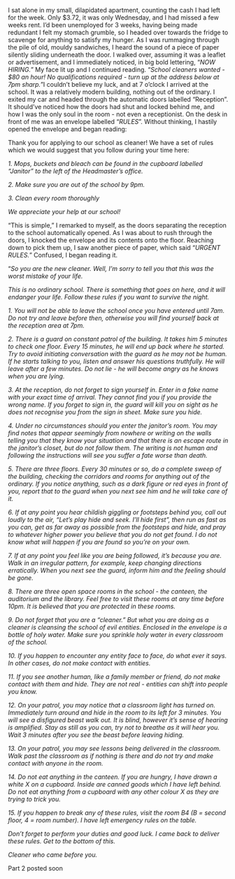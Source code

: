 I sat alone in my small, dilapidated apartment, counting the cash I had left for the week. Only $3.72, it was only Wednesday, and I had missed a few weeks rent. I’d been unemployed for 3 weeks, having being made redundant I felt my stomach grumble, so I headed over towards the fridge to scavenge for anything to satisfy my hunger. As I was rummaging through the pile of old, mouldy sandwiches, I heard the sound of a piece of paper silently sliding underneath the door. I walked over, assuming it was a leaflet or advertisement, and I immediately noticed, in big bold lettering, “*NOW HIRING.*” My face lit up and I continued reading. “*School cleaners wanted - $80 an hour! No qualifications required - turn up at the address below at 7pm sharp.*”I couldn’t believe my luck, and at 7 o’clock I arrived at the school. It was a relatively modern building, nothing out of the ordinary. I exited my car and headed through the automatic doors labelled “Reception”. It should’ve noticed how the doors had shut and locked behind me, and how I was the only soul in the room - not even a receptionist. On the desk in front of me was an envelope labelled “*RULES*”. Without thinking, I hastily opened the envelope and began reading: 

Thank you for applying to our school as cleaner! We have a set of rules which we would suggest that you follow during your time here:

*1. Mops, buckets and bleach can be found in the cupboard labelled “Janitor” to the left of the Headmaster’s office.*

*2. Make sure you are out of the school by 9pm.*

*3. Clean every room thoroughly*

*We appreciate your help at our school!*

“This is simple,” I remarked to myself, as the doors separating the reception to the school automatically opened. As I was about to rush through the doors, I knocked the envelope and its contents onto the floor. Reaching down to pick them up, I saw another piece of paper, which said “*URGENT RULES.*” Confused, I began reading it. 

“*So you are the new cleaner. Well, I’m sorry to tell you that this was the worst mistake of your life.*

*This is no ordinary school. There is something that goes on here, and it will endanger your life. Follow these rules if you want to survive the night.*

*1. You will not be able to leave the school once you have entered until 7am. Do not try and leave before then, otherwise you will find yourself back at the reception area at 7pm.*

*2. There is a guard on constant patrol of the building. It takes him 5 minutes to check one floor. Every 15 minutes, he will end up back where he started. Try to avoid initiating conversation with the guard as he may not be human. If he starts talking to you, listen and answer his questions truthfully. He will leave after a few minutes. Do not lie - he will become angry as he knows when you are lying.*

*3. At the reception, do not forget to sign yourself in. Enter in a fake name with your exact time of arrival. They cannot find you if you provide the wrong name. If you forget to sign in, the guard will kill you on sight as he does not recognise you from the sign in sheet. Make sure you hide.*

*4. Under no circumstances should you enter the janitor’s room. You may find notes that appear seemingly from nowhere or writing on the walls telling you that they know your situation and that there is an escape route in the janitor’s closet, but do not follow them. The writing is not human and following the instructions will see you suffer a fate worse than death.* 

*5. There are three floors. Every 30 minutes or so, do a complete sweep of the building, checking the corridors and rooms for anything out of the ordinary. If you notice anything, such as a dark figure or red eyes in front of you, report that to the guard when you next see him and he will take care of it.*

*6. If at any point you hear childish giggling or footsteps behind you, call out loudly to the air, “Let’s play hide and seek. I’ll hide first”, then run as fast as you can, get as far away as possible from the footsteps and hide, and pray to whatever higher power you believe that you do not get found. I do not know what will happen if you are found so you’re on your own.*

*7. If at any point you feel like you are being followed, it’s because you are. Walk in an irregular pattern, for example, keep changing directions erratically. When you next see the guard, inform him and the feeling should be gone.*

*8. There are three open space rooms in the school - the canteen, the auditorium and the library. Feel free to visit these rooms at any time before 10pm. It is believed that you are protected in these rooms.*

*9. Do not forget that you are a “cleaner.” But what you are doing as a cleaner is cleansing the school of evil entities. Enclosed in the envelope is a bottle of holy water. Make sure you sprinkle holy water in every classroom of the school.*

*10. If you happen to encounter any entity face to face, do what ever it says. In other cases, do not make contact with entities.*

*11. If you see another human, like a family member or friend, do not make contact with them and hide. They are not real - entities can shift into people you know.*

*12. On your patrol, you may notice that a classroom light has turned on. Immediately turn around and hide in the room to its left for 3 minutes. You will see a disfigured beast walk out. It is blind, however it’s sense of hearing is amplified. Stay as still as you can, try not to breathe as it will hear you. Wait 3 minutes after you see the beast before leaving hiding.*

*13. On your patrol, you may see lessons being delivered in the classroom. Walk past the classroom as if nothing is there and do not try and make contact with anyone in the room.*

*14. Do not eat anything in the canteen. If you are hungry, I have drawn a white X on a cupboard. Inside are canned goods which I have left behind. Do not eat anything from a cupboard with any other colour X as they are trying to trick you.*

*15. If you happen to break any of these rules, visit the room B4 (B = second floor, 4 = room number). I have left emergency rules on the table.* 

*Don’t forget to perform your duties and good luck. I came back to deliver these rules. Get to the bottom of this.* 

*Cleaner who came before you.*

Part 2 posted soon